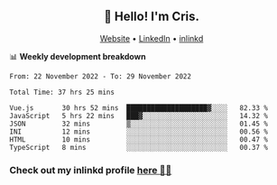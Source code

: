 
<h2 align="center">👋 Hello! I'm Cris.</h2>
<p align="center">
  <a href="https://www.criscunas.dev">Website</a> •
  <a href="https://www.linkedin.com/in/cristophercunas/">LinkedIn</a> •
  <a href="https://www.inlinkd.app">inlinkd</a>
  
</p>


📊 **Weekly development breakdown**
<!--START_SECTION:waka-->

```text
From: 22 November 2022 - To: 29 November 2022

Total Time: 37 hrs 25 mins

Vue.js       30 hrs 52 mins  ████████████████████▓░░░░   82.33 %
JavaScript   5 hrs 22 mins   ███▓░░░░░░░░░░░░░░░░░░░░░   14.32 %
JSON         32 mins         ▒░░░░░░░░░░░░░░░░░░░░░░░░   01.45 %
INI          12 mins         ░░░░░░░░░░░░░░░░░░░░░░░░░   00.56 %
HTML         10 mins         ░░░░░░░░░░░░░░░░░░░░░░░░░   00.47 %
TypeScript   8 mins          ░░░░░░░░░░░░░░░░░░░░░░░░░   00.37 %
```

<!--END_SECTION:waka-->

<div> 
  <h3>Check out my inlinkd profile
  <a href="https://www.inlinkd.app/link/cristophercunas">here 👨‍💻</a>
  </h3>
</div>
